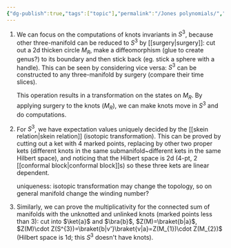 ```yaml
---
{"dg-publish":true,"tags":["topic"],"permalink":"/Jones polynomials/","dgPassFrontmatter":true,"created":"2024-11-26T08:11:15.085+01:00","updated":"2024-12-19T22:55:09.920+01:00"}
---
```



1. We can focus on the computations of knots invariants in $S^{3}$, because other three-manifold can be reduced to $S^{3}$ by [[surgery\|surgery]]: cut out a 2d thicken circle $M_{R}$, make a diffeomorphism (glue to create genus?) to its boundary and then stick back (eg. stick a sphere with a handle). This can be seen by considering vice versa: $S^{3}$ can be constructed to any three-manifold by surgery (compare their time slices).

    This operation results in a transformation on the states on  $M_{R}$. By applying surgery to the knots ($M_{R}$), we can make knots move in  $S^{3}$ and do computations.

2. For $S^{3}$, we have expectation values uniquely decided by the [[skein relation\|skein relation]] (isotopic transformation). This can be proved by cutting out a ket with 4 marked points, replacing by other two proper kets (different knots in the same submanifold~different kets in the same Hilbert space), and noticing that the Hilbert space is 2d (4-pt, 2 [[conformal block\|conformal block]]s) so these three kets are linear dependent.

    uniqueness: isotopic transformation may change the topology, so on general manifold change the winding number?
    
3. Similarly, we can prove the multiplicativity for the connected sum of manifolds with the unknotted and unlinked knots (marked points less than 3): cut into $\ket{a}$ and $\bra{b}$, $Z(M)=\braket{b|a}$, $Z(M)\cdot Z(S^{3})=\braket{b|v'}\braket{v|a}=Z(M_{1})\cdot Z(M_{2})$ (Hilbert space is 1d; this $S^{3}$ doesn't have knots). 